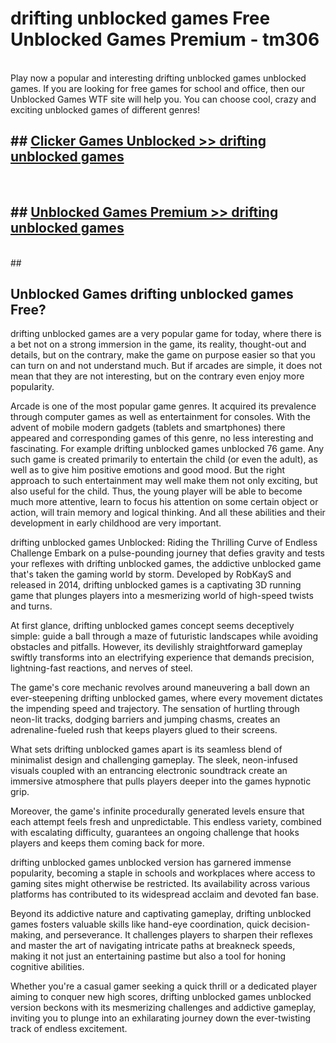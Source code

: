 # drifting unblocked games  Free Unblocked Games Premium - tm306 <br>
<br>
Play now a popular and interesting drifting unblocked games unblocked games. If you are looking for free games for school and office, then our Unblocked Games WTF site will help you. You can choose cool, crazy and exciting unblocked games of different genres!


## ##  [Clicker Games Unblocked >> drifting unblocked games](http://freeplayer.one?title=drifting_unblocked_games&ref=UGames)
  <br>

##  ## [Unblocked Games Premium >> drifting unblocked games](http://freeplayer.one?title=drifting_unblocked_games&ref=UGames)
  <br>
  ##



## Unblocked Games drifting unblocked games Free?

drifting unblocked games are a very popular game for today, where there is a bet not on a strong immersion in the game, its reality, thought-out and details, but on the contrary, make the game on purpose easier so that you can turn on and not understand much. But if arcades are simple, it does not mean that they are not interesting, but on the contrary even enjoy more popularity.

Arcade is one of the most popular game genres. It acquired its prevalence through computer games as well as entertainment for consoles. With the advent of mobile modern gadgets (tablets and smartphones) there appeared and corresponding games of this genre, no less interesting and fascinating. For example drifting unblocked games unblocked 76 game. Any such game is created primarily to entertain the child (or even the adult), as well as to give him positive emotions and good mood. But the right approach to such entertainment may well make them not only exciting, but also useful for the child. Thus, the young player will be able to become much more attentive, learn to focus his attention on some certain object or action, will train memory and logical thinking. And all these abilities and their development in early childhood are very important.

drifting unblocked games Unblocked: Riding the Thrilling Curve of Endless Challenge
Embark on a pulse-pounding journey that defies gravity and tests your reflexes with drifting unblocked games, the addictive unblocked game that's taken the gaming world by storm. Developed by RobKayS and released in 2014, drifting unblocked games is a captivating 3D running game that plunges players into a mesmerizing world of high-speed twists and turns.

At first glance, drifting unblocked games concept seems deceptively simple: guide a ball through a maze of futuristic landscapes while avoiding obstacles and pitfalls. However, its devilishly straightforward gameplay swiftly transforms into an electrifying experience that demands precision, lightning-fast reactions, and nerves of steel.

The game's core mechanic revolves around maneuvering a ball down an ever-steepening drifting unblocked games, where every movement dictates the impending speed and trajectory. The sensation of hurtling through neon-lit tracks, dodging barriers and jumping chasms, creates an adrenaline-fueled rush that keeps players glued to their screens.

What sets drifting unblocked games apart is its seamless blend of minimalist design and challenging gameplay. The sleek, neon-infused visuals coupled with an entrancing electronic soundtrack create an immersive atmosphere that pulls players deeper into the games hypnotic grip.

Moreover, the game's infinite procedurally generated levels ensure that each attempt feels fresh and unpredictable. This endless variety, combined with escalating difficulty, guarantees an ongoing challenge that hooks players and keeps them coming back for more.

drifting unblocked games unblocked version has garnered immense popularity, becoming a staple in schools and workplaces where access to gaming sites might otherwise be restricted. Its availability across various platforms has contributed to its widespread acclaim and devoted fan base.

Beyond its addictive nature and captivating gameplay, drifting unblocked games fosters valuable skills like hand-eye coordination, quick decision-making, and perseverance. It challenges players to sharpen their reflexes and master the art of navigating intricate paths at breakneck speeds, making it not just an entertaining pastime but also a tool for honing cognitive abilities.

Whether you're a casual gamer seeking a quick thrill or a dedicated player aiming to conquer new high scores, drifting unblocked games unblocked version beckons with its mesmerizing challenges and addictive gameplay, inviting you to plunge into an exhilarating journey down the ever-twisting track of endless excitement.